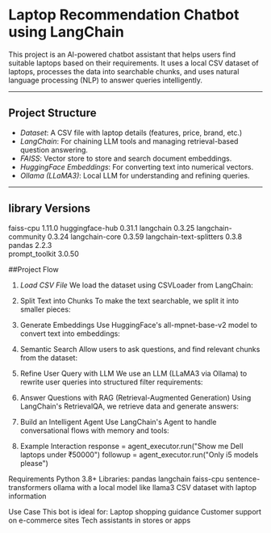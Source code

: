 # Laptop Recommendation Chatbot using LangChain

This project is an AI-powered chatbot assistant that helps users find suitable laptops based on their requirements. It uses a local CSV dataset of laptops, processes the data into searchable chunks, and uses natural language processing (NLP) to answer queries intelligently.

---

## Project Structure

- *Dataset*: A CSV file with laptop details (features, price, brand, etc.)
- *LangChain*: For chaining LLM tools and managing retrieval-based question answering.
- *FAISS*: Vector store to store and search document embeddings.
- *HuggingFace Embeddings*: For converting text into numerical vectors.
- *Ollama (LLaMA3)*: Local LLM for understanding and refining queries.

---
## library Versions 

faiss-cpu                 1.11.0 
huggingface-hub           0.31.1 
langchain                 0.3.25 
langchain-community       0.3.24 
langchain-core            0.3.59 
langchain-text-splitters  0.3.8 
pandas                    2.2.3  
prompt_toolkit            3.0.50 


##Project Flow

1. *Load CSV File*
We load the dataset using CSVLoader from LangChain:

2. Split Text into Chunks
To make the text searchable, we split it into smaller pieces:

3. Generate Embeddings
Use HuggingFace's all-mpnet-base-v2 model to convert text into embeddings:

4. Semantic Search
Allow users to ask questions, and find relevant chunks from the dataset:

5. Refine User Query with LLM
We use an LLM (LLaMA3 via Ollama) to rewrite user queries into structured filter requirements:

6. Answer Questions with RAG (Retrieval-Augmented Generation)
Using LangChain's RetrievalQA, we retrieve data and generate answers:

7. Build an Intelligent Agent
Use LangChain's Agent to handle conversational flows with memory and tools:

8. Example Interaction
response = agent_executor.run("Show me Dell laptops under ₹50000")
followup = agent_executor.run("Only i5 models please")

Requirements
Python 3.8+
Libraries:
pandas
langchain
faiss-cpu
sentence-transformers
ollama with a local model like llama3
CSV dataset with laptop information

Use Case
This bot is ideal for:
Laptop shopping guidance
Customer support on e-commerce sites
Tech assistants in stores or apps
